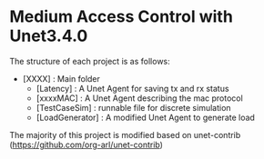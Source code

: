 # Medium Access Control with Unet3.4.0

The structure of each project is as follows:


- [XXXX] : Main folder
    - [Latency] :  	   A Unet Agent for saving tx and rx status
    - [xxxxMAC] :          A Unet Agent describing the mac protocol
    - [TestCaseSim]  :   runnable file for discrete simulation
    - [LoadGenerator] :  A modified Unet Agent to generate load

The majority of this project is modified based on unet-contrib (https://github.com/org-arl/unet-contrib)

